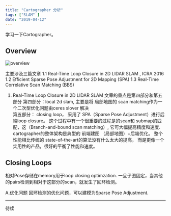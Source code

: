 ```yaml
---
title: "Cartographer 分析"
tags: ["SLAM" ]
date: "2019-04-12"
---
```


学习一下Cartographer。

<!--more-->

## Overview
![overview](/media/posts/2019-04-12-cartographer-code-reading/high_level_system_overview.png)


主要涉及三篇文章
    1.1  Real-Time Loop Closure in 2D LIDAR SLAM , ICRA 2016
    1.2  Efficient Sparse Pose Adjustment for 2D Mapping (SPA)
    1.3  Real-Time Correlative Scan Matching (BBS)

1) Real-Time Loop Closure in 2D LIDAR SLAM
文章的重点是第四部分和第五部分
  第四部分：local 2d slam, 主要是将 局部地图的 scan matching作为一个二次型优化问题由ceres slover 解决      
  第五部分： closing loop， 采用了 SPA（Sparse Pose Adjustment）进行后端loop closure。 这个过程中有一个很重要的过程是的scan和 submap的匹配，这（Branch-and-bound scan matching）, 它可大幅提高精度和速度.
  cartographer的整体架构是典型的 前端建图 （局部地图）+后端优化。 整个性能相比传统的 state-of-the-art的算法没有什么太大的提高， 而是更像一个实用性的产品，很好的平衡了性能和速度。

## Closing Loops
相对Pose存储在memory用于loop closing optimzation. 一旦子图固定，当其他的pairs检测到相对于这部分的scan，就发生了回环检测。

A.优化问题
回环检测的优化问题，可以建模为Sparse Pose Adjustment.

---
待续